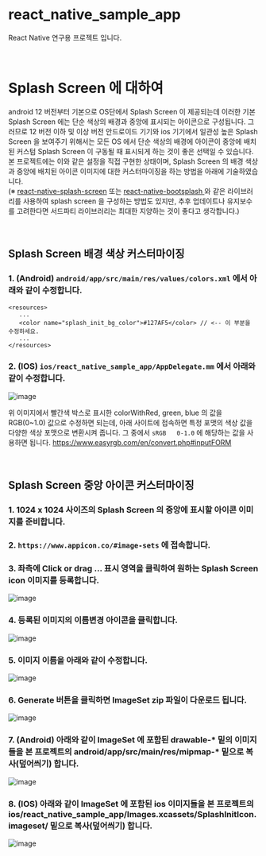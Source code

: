 # react_native_sample_app
React Native 연구용 프로젝트 입니다.

<br />

# Splash Screen 에 대하여
android 12 버전부터 기본으로 OS단에서 Splash Screen 이 제공되는데 이러한 기본 Splash Screen 에는 단순 색상의 배경과 중앙에 표시되는 아이콘으로 구성됩니다. 그러므로 12 버전 이하 및 이상 버전 안드로이드 기기와 ios 기기에서 일관성 높은 Splash Screen 을 보여주기 위해서는 모든 OS 에서 단순 색상의 배경에 아이콘이 중앙에 배치된 커스텀 Splash Screen 이 구동될 때 표시되게 하는 것이 좋은 선택일 수 있습니다. 본 프로젝트에는 이와 같은 설정을 직접 구현한 상태이며, Splash Screen 의 배경 색상과 중앙에 배치된 아이콘 이미지에 대한 커스터마이징을 하는 방법을 아래에 기술하였습니다. <br />
(※ [react-native-splash-screen](https://www.npmjs.com/package/react-native-splash-screen) 또는 [react-native-bootsplash
](https://www.npmjs.com/package/react-native-bootsplash) 와 같은 라이브러리를 사용하여 splash screen 을 구성하는 방법도 있지만, 추후 업데이트나 유지보수를 고려한다면 서드파티 라이브러리는 최대한 지양하는 것이 좋다고 생각합니다.)

<br />

## Splash Screen 배경 색상 커스터마이징
### 1. (Android) `android/app/src/main/res/values/colors.xml` 에서 아래와 같이 수정합니다.
```
<resources>
   ...
   <color name="splash_init_bg_color">#127AF5</color> // <-- 이 부분을 수정하세요.
   ...
</resources>
```
### 2. (IOS) `ios/react_native_sample_app/AppDelegate.mm` 에서 아래와 같이 수정합니다.
![image](https://github.com/wisdomstar94/react_native_sample_app/assets/93423564/c89c29a0-f55e-4c1d-bc4d-b7ee3514fe40)

위 이미지에서 빨간색 박스로 표시한 colorWithRed, green, blue 의 값을 RGB(0~1.0) 값으로 수정하면 되는데, 아래 사이트에 접속하면 특정 포맷의 색상 값을 다양한 색상 포맷으로 변환시켜 줍니다. 그 중에서 `sRGB   0-1.0` 에 해당하는 값을 사용하면 됩니다.
https://www.easyrgb.com/en/convert.php#inputFORM 

<br />

## Splash Screen 중앙 아이콘 커스터마이징 
### 1. 1024 x 1024 사이즈의 Splash Screen 의 중앙에 표시할 아이콘 이미지를 준비합니다.
### 2. `https://www.appicon.co/#image-sets` 에 접속합니다.
### 3. 좌측에 Click or drag ... 표시 영역을 클릭하여 원하는 Splash Screen icon 이미지를 등록합니다.
![image](https://github.com/wisdomstar94/react_native_sample_app/assets/93423564/25281e00-be60-4cd3-825c-a6cbfab0dd4e)
### 4. 등록된 이미지의 이름변경 아이콘을 클릭합니다.
![image](https://github.com/wisdomstar94/react_native_sample_app/assets/93423564/0a2c49f1-4b21-4109-b5e9-4e748b557d92)
### 5. 이미지 이름을 아래와 같이 수정합니다.
![image](https://github.com/wisdomstar94/react_native_sample_app/assets/93423564/32ae91f3-9bbb-411b-a1c6-fb1b64236421)
### 6. Generate 버튼을 클릭하면 ImageSet zip 파일이 다운로드 됩니다.
![image](https://github.com/wisdomstar94/react_native_sample_app/assets/93423564/db904a50-8b52-4e78-a2db-df38412d756b)
### 7. (Android) 아래와 같이 ImageSet 에 포함된 drawable-* 밑의 이미지들을 본 프로젝트의 android/app/src/main/res/mipmap-* 밑으로 복사(덮어씌기) 합니다.
![image](https://github.com/wisdomstar94/react_native_sample_app/assets/93423564/93ca461e-1254-4931-93e5-ce030ae671fa)
### 8. (IOS) 아래와 같이 ImageSet 에 포함된 ios 이미지들을 본 프로젝트의 ios/react_native_sample_app/Images.xcassets/SplashInitIcon.imageset/ 밑으로 복사(덮어씌기) 합니다.
![image](https://github.com/wisdomstar94/react_native_sample_app/assets/93423564/5ccd957b-b57e-4db0-b156-8cec80f644fd)
